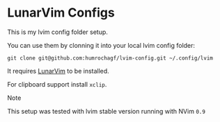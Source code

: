# LunarVim Configs

This is my lvim config folder setup.

You can use them by clonning it into your local lvim config folder:

```shell
git clone git@github.com:humrochagf/lvim-config.git ~/.config/lvim
```

It requires [LunarVim](https://www.lunarvim.org/docs/installation) to be installed.

For clipboard support install `xclip`.

> [!NOTE]
> This setup was tested with lvim stable version running with NVim `0.9`
